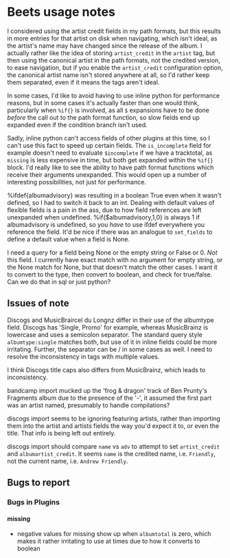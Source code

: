# Beets usage notes

I considered using the artist credit fields in my path formats, but this
results in more entries for that artist on disk when navigating, which isn't
ideal, as the artist's name may have changed since the release of the album.
I actually rather like the idea of storing `artist_credit` in the `artist`
tag, but then using the canonical artist in the path formats, not the credited
version, to ease navigation, but if you enable the `artist_credit`
configuration option, the canonical artist name isn't stored anywhere at all,
so I'd rather keep them separated, even if it means the tags aren't ideal.

In some cases, I'd like to avoid having to use inline python for performance
reasons, but in some cases it's actually faster than one would think,
particularly when `%if{}` is involved, as all `$` expansions have to be done
*before* the call out to the path format function, so slow fields end up
expanded even if the condition branch isn't used.

Sadly, inline python can't access fields of other plugins at this time, so
I can't use this fact to speed up certain fields. The `is_incomplete` field
for example doesn't need to evaluate `$incomplete` if we have a tracktotal, as
`missing` is less expensive in time, but both get expanded within the `%if{}`
block. I'd really like to see the ability to have path format functions which
receive their arguments unexpanded. This would open up a number of interesting
possibilities, not just for performance.

%ifdef{albumadvisory} was resulting in a boolean True even when it wasn't
defined, so I had to switch it back to an int. Dealing with default values of
flexible fields is a pain in the ass, due to how field references are left
unexpanded when undefined. %if{$albumadvisory,1,0} is always 1 if
albumadvisory is undefined, so you *have* to use ifdef everywhere you
reference the field. It'd be nice if there was an analogue to `set_fields` to
define a default value when a field is None.

I need a query for a field being None or the empty string or False or 0. *Not*
this field. I currently have exact match with no argument for empty string, or
the None match for None, but that doesn't match the other cases. I want it to
convert to the type, then convert to boolean, and check for true/false. Can we
do that in sql or just python?

## Issues of note

Discogs and MusicBraircel du Longnz differ in their use of the albumtype field. Discogs
has 'Single, Promo' for example, whereas MusicBrainz is lowercase and uses
a semicolon separator. The standard query style `albumtype:single` matches
both, but use of it in inline fields could be more irritating. Further, the
separator can be / in some cases as well. I need to resolve the inconsistency
in tags with multiple values.

I think Discogs title caps also differs from MusicBrainz, which leads to
inconsistency.

bandcamp import mucked up the 'frog & dragon' track of Ben Prunty's Fragments
album due to the presence of the '-', it assumed the first part was an artist
named, presumably to handle compilations?

discogs import seems to be ignoring featuring artists, rather than importing
them into the artist and artists fields the way you'd expect it to, or even
the title. That info is being left out entirely.

discogs import should compare `name` vs `adv` to attempt to set
`artist_credit` and `albumartist_credit`. It seems `name` is the credited
name, i.e. `Friendly`, not the current name, i.e. `Andrew Friendly`.

## Bugs to report

### Bugs in Plugins

#### missing

- negative values for missing show up when `albumtotal` is zero, which makes it
  rather irritating to use at times due to how it converts to boolean
